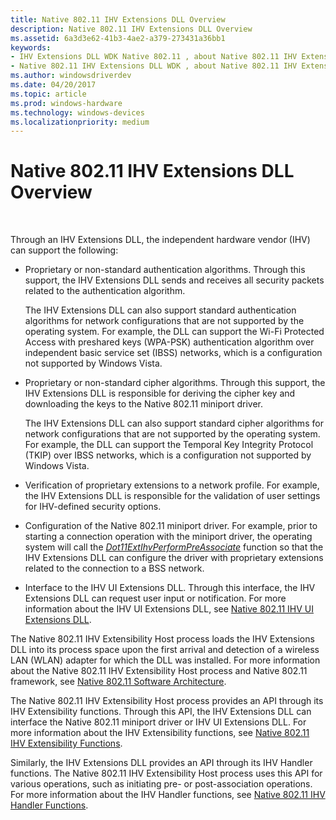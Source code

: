 ```yaml
---
title: Native 802.11 IHV Extensions DLL Overview
description: Native 802.11 IHV Extensions DLL Overview
ms.assetid: 6a3d3e62-41b3-4ae2-a379-273431a36bb1
keywords:
- IHV Extensions DLL WDK Native 802.11 , about Native 802.11 IHV Extensions DLL
- Native 802.11 IHV Extensions DLL WDK , about Native 802.11 IHV Extensions DLL
ms.author: windowsdriverdev
ms.date: 04/20/2017
ms.topic: article
ms.prod: windows-hardware
ms.technology: windows-devices
ms.localizationpriority: medium
---
```


# Native 802.11 IHV Extensions DLL Overview




 

Through an IHV Extensions DLL, the independent hardware vendor (IHV) can support the following:

-   Proprietary or non-standard authentication algorithms. Through this support, the IHV Extensions DLL sends and receives all security packets related to the authentication algorithm.

    The IHV Extensions DLL can also support standard authentication algorithms for network configurations that are not supported by the operating system. For example, the DLL can support the Wi-Fi Protected Access with preshared keys (WPA-PSK) authentication algorithm over independent basic service set (IBSS) networks, which is a configuration not supported by Windows Vista.

-   Proprietary or non-standard cipher algorithms. Through this support, the IHV Extensions DLL is responsible for deriving the cipher key and downloading the keys to the Native 802.11 miniport driver.

    The IHV Extensions DLL can also support standard cipher algorithms for network configurations that are not supported by the operating system. For example, the DLL can support the Temporal Key Integrity Protocol (TKIP) over IBSS networks, which is a configuration not supported by Windows Vista.

-   Verification of proprietary extensions to a network profile. For example, the IHV Extensions DLL is responsible for the validation of user settings for IHV-defined security options.

-   Configuration of the Native 802.11 miniport driver. For example, prior to starting a connection operation with the miniport driver, the operating system will call the [*Dot11ExtIhvPerformPreAssociate*](https://msdn.microsoft.com/library/windows/hardware/ff547499) function so that the IHV Extensions DLL can configure the driver with proprietary extensions related to the connection to a BSS network.

-   Interface to the IHV UI Extensions DLL. Through this interface, the IHV Extensions DLL can request user input or notification. For more information about the IHV UI Extensions DLL, see [Native 802.11 IHV UI Extensions DLL](https://msdn.microsoft.com/library/windows/hardware/ff560635).

The Native 802.11 IHV Extensibility Host process loads the IHV Extensions DLL into its process space upon the first arrival and detection of a wireless LAN (WLAN) adapter for which the DLL was installed. For more information about the Native 802.11 IHV Extensibility Host process and Native 802.11 framework, see [Native 802.11 Software Architecture](native-802-11-software-architecture.md).

The Native 802.11 IHV Extensibility Host process provides an API through its IHV Extensibility functions. Through this API, the IHV Extensions DLL can interface the Native 802.11 miniport driver or IHV UI Extensions DLL. For more information about the IHV Extensibility functions, see [Native 802.11 IHV Extensibility Functions](https://msdn.microsoft.com/library/windows/hardware/ff560609).

Similarly, the IHV Extensions DLL provides an API through its IHV Handler functions. The Native 802.11 IHV Extensibility Host process uses this API for various operations, such as initiating pre- or post-association operations. For more information about the IHV Handler functions, see [Native 802.11 IHV Handler Functions](https://msdn.microsoft.com/library/windows/hardware/ff560627).

 

 





